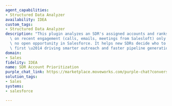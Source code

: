 ```yaml
---
agent_capabilities:
- Structured Data Analyzer
availability: IDEA
custom_tags:
- Structured Data Analyzer
description: "This plugin analyzes an SDR's assigned accounts and ranks them based\
  \ on recent engagement (calls, emails, meetings from Salesloft) only if there's\
  \ no open opportunity in Salesforce. It helps new SDRs decide who to reach out to\
  \ first \u2014 driving smarter outreach and faster pipeline generation."
domain:
- Sales
fidelity: IDEA
name: SDR Account Prioritization
purple_chat_link: https://marketplace.moveworks.com/purple-chat?conversation=%7B%22messages%22%3A%5B%7B%22parts%22%3A%5B%7B%22richText%22%3A%22I%27m+a+new+SDR.+Which+of+my+accounts+have+had+the+most+engagement+recently+but+aren%27t+in+the+pipeline+yet%2C+so+I+know+who+to+call+first%3F%22%7D%5D%2C%22role%22%3A%22user%22%7D%2C%7B%22parts%22%3A%5B%7B%22reasoningSteps%22%3A%5B%7B%22richText%22%3A%22%3Cp+xmlns%3D%5C%22http%3A%2F%2Fwww.w3.org%2F1999%2Fxhtml%5C%22%3EOkay%2C+I+can+help+with+that.+First%2C+I%27m+finding+all+of+your+accounts+in+%3Cb%3ESalesforce%3C%2Fb%3E.%3C%2Fp%3E%22%2C%22status%22%3A%22success%22%7D%2C%7B%22richText%22%3A%22%3Cp+xmlns%3D%5C%22http%3A%2F%2Fwww.w3.org%2F1999%2Fxhtml%5C%22%3ENext%2C+I%27m+checking+%3Cb%3ESalesloft%3C%2Fb%3E+for+recent+engagement+scores+for+those+accounts.%3C%2Fp%3E%22%2C%22status%22%3A%22success%22%7D%2C%7B%22richText%22%3A%22%3Cp+xmlns%3D%5C%22http%3A%2F%2Fwww.w3.org%2F1999%2Fxhtml%5C%22%3EFinally%2C+I+am+generating+a+script+to+identify+accounts+without+an+open+opportunity+and+sorting+them+by+engagement+score.%3C%2Fp%3E%22%2C%22status%22%3A%22pending%22%7D%5D%7D%2C%7B%22apiBlock%22%3A%7B%22code%22%3A%22%23+Get+my+accounts+from+Salesforce%5Cnmy_accounts+%3D+salesforce.get_my_accounts%28%29%5Cn%5Cn%23+Get+engagement+data+from+Salesloft+for+the+user%27s+accounts%5Cnaccount_ids+%3D+%5Bacc%5B%27id%27%5D+for+acc+in+my_accounts.data%5D%5Cnengagement_data+%3D+salesloft.get_engagement_scores%28account_ids%3Daccount_ids%29%5Cn%5Cn%23+Combine+account+and+engagement+data%5Cnfor+account+in+my_accounts.data%3A%5Cn++%23+Find+the+corresponding+engagement+score%2C+default+to+0+if+not+found%5Cn++account%5B%27engagement_score%27%5D+%3D+engagement_data.get%28account%5B%27id%27%5D%2C+0%29%5Cn%5Cn%23+Filter+for+accounts+with+no+open+opportunities+and+an+engagement+score+%3E+50%5Cnhigh_priority_accounts+%3D+%5B%5Cn++++acc+for+acc+in+my_accounts.data%5Cn++++if+not+acc%5B%27has_open_opportunity%27%5D+and+acc%5B%27engagement_score%27%5D+%3E+50%5Cn%5D%5Cn%5Cn%23+Sort+by+the+highest+engagement+score%5Cnsorted_accounts+%3D+sorted%28high_priority_accounts%2C+key%3Dlambda+x%3A+x%5B%27engagement_score%27%5D%2C+reverse%3DTrue%29%5Cn%5Cn%23+Return+the+top+3%5Cnreturn+sorted_accounts%5B%3A3%5D%22%2C%22connectorName%22%3A%22python-script%22%2C%22title%22%3A%22Code+Generation%22%7D%7D%2C%7B%22richText%22%3A%22%3Cp+xmlns%3D%5C%22http%3A%2F%2Fwww.w3.org%2F1999%2Fxhtml%5C%22%3EHere+are+your+top+3+accounts+to+prioritize+based+on+recent+engagement%3A%3C%2Fp%3E%22%7D%2C%7B%22citations%22%3A%5B%7B%22citationTitle%22%3A%22Gigasphere+Inc.%22%2C%22connectorName%22%3A%22salesforce%22%7D%2C%7B%22citationTitle%22%3A%22Innovate+Solutions%22%2C%22connectorName%22%3A%22salesforce%22%7D%2C%7B%22citationTitle%22%3A%22QuantumLeap+Corp.%22%2C%22connectorName%22%3A%22salesforce%22%7D%5D%7D%5D%2C%22role%22%3A%22assistant%22%7D%5D%7D
solution_tags:
- Sales
systems:
- salesforce

---
```

